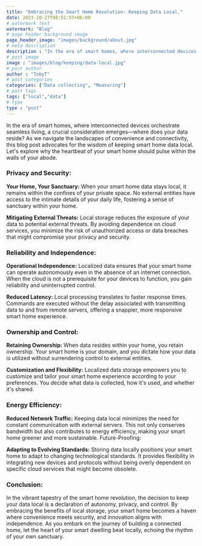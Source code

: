 ```yaml
---
title: "Embracing the Smart Home Revolution: Keeping Data Local."
date: 2023-10-27T08:51:57+06:00
# watermark text
watermark: "Blog"
# page header background image
page_header_image: "images/background/about.jpg"
# meta description
description : "In the era of smart homes, where interconnected devices orchestrate seamless living, a crucial consideration emerges—where does your data reside?"
# post image
image : "images/blog/keeping/data-local.jpg"
# post author
author : "TobyT"
# post categories
categories: ["Data collecting", "Measuring"]
# post tags
tags: ["local","data"]
# type
type : "post"
---
```


In the era of smart homes, where interconnected devices orchestrate seamless living, a crucial consideration emerges—where does your data reside? As we navigate the landscapes of convenience and connectivity, this blog post advocates for the wisdom of keeping smart home data local. Let's explore why the heartbeat of your smart home should pulse within the walls of your abode.

### Privacy and Security:

**Your Home, Your Sanctuary:** When your smart home data stays local, it remains within the confines of your private space. No external entities have access to the intimate details of your daily life, fostering a sense of sanctuary within your home.

**Mitigating External Threats:** Local storage reduces the exposure of your data to potential external threats. By avoiding dependence on cloud services, you minimize the risk of unauthorized access or data breaches that might compromise your privacy and security.

### Reliability and Independence:

**Operational Independence:** Localized data ensures that your smart home can operate autonomously even in the absence of an internet connection. When the cloud is not a prerequisite for your devices to function, you gain reliability and uninterrupted control.

**Reduced Latency:** Local processing translates to faster response times. Commands are executed without the delay associated with transmitting data to and from remote servers, offering a snappier, more responsive smart home experience.

### Ownership and Control:

**Retaining Ownership:** When data resides within your home, you retain ownership. Your smart home is your domain, and you dictate how your data is utilized without surrendering control to external entities.

**Customization and Flexibility:** Localized data storage empowers you to customize and tailor your smart home experience according to your preferences. You decide what data is collected, how it's used, and whether it's shared.

### Energy Efficiency:

**Reduced Network Traffic:** Keeping data local minimizes the need for constant communication with external servers. This not only conserves bandwidth but also contributes to energy efficiency, making your smart home greener and more sustainable.
Future-Proofing:

**Adapting to Evolving Standards:** Storing data locally positions your smart home to adapt to changing technological standards. It provides flexibility in integrating new devices and protocols without being overly dependent on specific cloud services that might become obsolete.

### Conclusion:

In the vibrant tapestry of the smart home revolution, the decision to keep your data local is a declaration of autonomy, privacy, and control. By embracing the benefits of local storage, your smart home becomes a haven where convenience meets security, and innovation aligns with independence. As you embark on the journey of building a connected home, let the heart of your smart dwelling beat locally, echoing the rhythm of your own sanctuary.